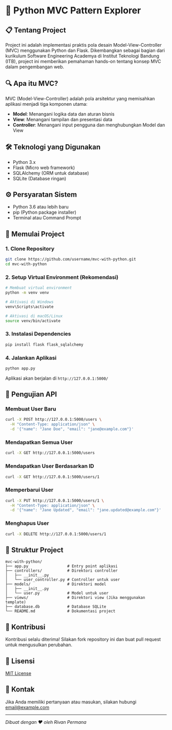 # 🚀 Python MVC Pattern Explorer

## 📋 Tentang Project
Project ini adalah implementasi praktis pola desain Model-View-Controller (MVC) menggunakan Python dan Flask. Dikembangkan sebagai bagian dari kurikulum Software Engineering Academya di Institut Teknologi Bandung (ITB), project ini memberikan pemahaman hands-on tentang konsep MVC dalam pengembangan web.

## 🔍 Apa itu MVC?
MVC (Model-View-Controller) adalah pola arsitektur yang memisahkan aplikasi menjadi tiga komponen utama:
- **Model**: Menangani logika data dan aturan bisnis
- **View**: Menangani tampilan dan presentasi data
- **Controller**: Menangani input pengguna dan menghubungkan Model dan View

## 🛠️ Teknologi yang Digunakan
- Python 3.x
- Flask (Micro web framework)
- SQLAlchemy (ORM untuk database)
- SQLite (Database ringan)

## ⚙️ Persyaratan Sistem
- Python 3.6 atau lebih baru
- pip (Python package installer)
- Terminal atau Command Prompt

## 🚦 Memulai Project

### 1. Clone Repository
```bash
git clone https://github.com/username/mvc-with-python.git
cd mvc-with-python
```

### 2. Setup Virtual Environment (Rekomendasi)
```bash
# Membuat virtual environment
python -m venv venv

# Aktivasi di Windows
venv\Scripts\activate

# Aktivasi di macOS/Linux
source venv/bin/activate
```

### 3. Instalasi Dependencies
```bash
pip install flask flask_sqlalchemy
```

### 4. Jalankan Aplikasi
```bash
python app.py
```
Aplikasi akan berjalan di `http://127.0.0.1:5000/`

## 📝 Pengujian API

### Membuat User Baru
```bash
curl -X POST http://127.0.0.1:5000/users \
  -H "Content-Type: application/json" \
  -d '{"name": "Jane Doe", "email": "jane@example.com"}'
```

### Mendapatkan Semua User
```bash
curl -X GET http://127.0.0.1:5000/users
```

### Mendapatkan User Berdasarkan ID
```bash
curl -X GET http://127.0.0.1:5000/users/1
```

### Memperbarui User
```bash
curl -X PUT http://127.0.0.1:5000/users/1 \
  -H "Content-Type: application/json" \
  -d '{"name": "Jane Updated", "email": "jane.updated@example.com"}'
```

### Menghapus User
```bash
curl -X DELETE http://127.0.0.1:5000/users/1
```

## 📁 Struktur Project
```
mvc-with-python/
├── app.py                 # Entry point aplikasi
├── controllers/           # Direktori controller
│   ├── __init__.py
│   └── user_controller.py # Controller untuk user
├── models/                # Direktori model
│   ├── __init__.py
│   └── user.py            # Model untuk user
├── views/                 # Direktori view (Jika menggunakan template)
├── database.db            # Database SQLite
└── README.md              # Dokumentasi project
```

## 🤝 Kontribusi
Kontribusi selalu diterima! Silakan fork repository ini dan buat pull request untuk mengusulkan perubahan.

## 📜 Lisensi
[MIT License](LICENSE)

## 📧 Kontak
Jika Anda memiliki pertanyaan atau masukan, silakan hubungi [email@example.com](mailto:email@example.com)

---
*Dibuat dengan ❤️ oleh Rivan Permana*
